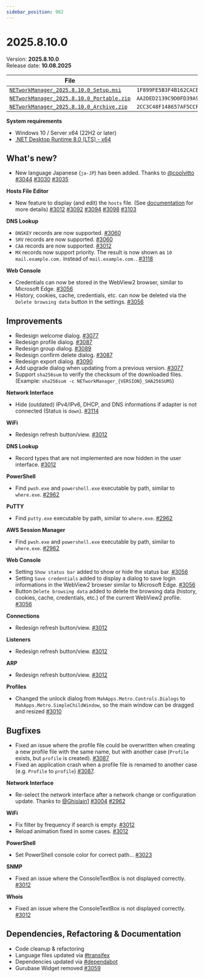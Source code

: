 ```yaml
---
sidebar_position: 982
---
```


# 2025.8.10.0

Version: **2025.8.10.0** <br />
Release date: **10.08.2025**

| File                                                                                                                                                              | `SHA256`                                                           |
| ----------------------------------------------------------------------------------------------------------------------------------------------------------------- | ------------------------------------------------------------------ |
| [`NETworkManager_2025.8.10.0_Setup.msi`](https://github.com/BornToBeRoot/NETworkManager/releases/download/2025.8.10.0/NETworkManager_2025.8.10.0_Setup.msi)       | `1F899FE5B3F4B162CACED4E933B3033734995D5CA6AD95F6BACE5BB5AB63A6AC` |
| [`NETworkManager_2025.8.10.0_Portable.zip`](https://github.com/BornToBeRoot/NETworkManager/releases/download/2025.8.10.0/NETworkManager_2025.8.10.0_Portable.zip) | `AA2DED2139C9D0FD39A9B20310FA1670549939FAA5E41818E6ADF6A941E98446` |
| [`NETworkManager_2025.8.10.0_Archive.zip`](https://github.com/BornToBeRoot/NETworkManager/releases/download/2025.8.10.0/NETworkManager_2025.8.10.0_Archive.zip)   | `2CC3C48F148657AF5CCF4E45587D50964B1E9EADFD8A771EC6FD12D168134504` |

**System requirements**

- Windows 10 / Server x64 (22H2 or later)
- [.NET Desktop Runtime 8.0 (LTS) - x64](https://dotnet.microsoft.com/en-us/download/dotnet/8.0/runtime)

## What's new?

- New language Japanese (`ja-JP`) has been added. Thanks to [@coolvitto](https://github.com/coolvitto) [#3044](https://github.com/BornToBeRoot/NETworkManager/pull/3044) [#3030](https://github.com/BornToBeRoot/NETworkManager/pull/3030) [#3035](https://github.com/BornToBeRoot/NETworkManager/pull/3035)

**Hosts File Editor**

- New feature to display (and edit) the `hosts` file. (See [documentation](https://borntoberoot.net/NETworkManager/docs/application/hosts-file-editor) for more details) [#3012](https://github.com/BornToBeRoot/NETworkManager/pull/3012) [#3092](https://github.com/BornToBeRoot/NETworkManager/pull/3092) [#3094](https://github.com/BornToBeRoot/NETworkManager/pull/3094) [#3098](https://github.com/BornToBeRoot/NETworkManager/pull/3098) [#3103](https://github.com/BornToBeRoot/NETworkManager/pull/3103)

**DNS Lookup**

- `DNSKEY` records are now supported. [#3060](https://github.com/BornToBeRoot/NETworkManager/pull/3060)
- `SRV` records are now supported. [#3060](https://github.com/BornToBeRoot/NETworkManager/pull/3060)
- `CAA` records are now supported. [#3012](https://github.com/BornToBeRoot/NETworkManager/pull/3012)
- `MX` records now support priority. The result is now shown as `10 mail.example.com.` instead of `mail.example.com.`. [#3118](https://github.com/BornToBeRoot/NETworkManager/pull/3118)

**Web Console**

- Credentials can now be stored in the WebView2 browser, similar to Microsoft Edge. [#3056](https://github.com/BornToBeRoot/NETworkManager/pull/3056)
- History, cookies, cache, credentials, etc. can now be deleted via the `Delete browsing data` button in the settings. [#3056](https://github.com/BornToBeRoot/NETworkManager/pull/3056)

## Improvements

- Redesign welcome dialog. [#3077](https://github.com/BornToBeRoot/NETworkManager/pull/3077)
- Redesign profile dialog. [#3087](https://github.com/BornToBeRoot/NETworkManager/pull/3087)
- Redesign group dialog. [#3089](https://github.com/BornToBeRoot/NETworkManager/pull/3089)
- Redesign confirm delete dialog. [#3087](https://github.com/BornToBeRoot/NETworkManager/pull/3087)
- Redesign export dialog. [#3090](https://github.com/BornToBeRoot/NETworkManager/pull/3090)
- Add upgrade dialog when updating from a previous version. [#3077](https://github.com/BornToBeRoot/NETworkManager/pull/3077)
- Support `sha256sum` to verify the checksum of the downloaded files. (Example: `sha256sum -c NETworkManager_{VERSION}_SHA256SUMS`)

**Network Interface**

- Hide (outdated) IPv4/IPv6, DHCP, and DNS informations if adapter is not connected (Status is `down`). [#3114](https://github.com/BornToBeRoot/NETworkManager/pull/3114)

**WiFi**

- Redesign refresh button/view. [#3012](https://github.com/BornToBeRoot/NETworkManager/pull/3012)

**DNS Lookup**

- Record types that are not implemented are now hidden in the user interface. [#3012](https://github.com/BornToBeRoot/NETworkManager/pull/3012)

**PowerShell**

- Find `pwsh.exe` and `powershell.exe` executable by path, similar to `where.exe`. [#2962](https://github.com/BornToBeRoot/NETworkManager/pull/2962)

**PuTTY**

- Find `putty.exe` executable by path, similar to `where.exe`. [#2962](https://github.com/BornToBeRoot/NETworkManager/pull/2962)

**AWS Session Manager**

- Find `pwsh.exe` and `powershell.exe` executable by path, similar to `where.exe`. [#2962](https://github.com/BornToBeRoot/NETworkManager/pull/2962)

**Web Console**

- Setting `Show status bar` added to show or hide the status bar. [#3056](https://github.com/BornToBeRoot/NETworkManager/pull/3056)
- Setting `Save credentials` added to display a dialog to save login informations in the WebView2 browser similar to Microsoft Edge. [#3056](https://github.com/BornToBeRoot/NETworkManager/pull/3056)
- Button `Delete browsing data` added to delete the browsing data (history, cookies, cache, credentials, etc.) of the current WebView2 profile. [#3056](https://github.com/BornToBeRoot/NETworkManager/pull/3056)

**Connections**

- Redesign refresh button/view. [#3012](https://github.com/BornToBeRoot/NETworkManager/pull/3012)

**Listeners**

- Redesign refresh button/view. [#3012](https://github.com/BornToBeRoot/NETworkManager/pull/3012)

**ARP**

- Redesign refresh button/view. [#3012](https://github.com/BornToBeRoot/NETworkManager/pull/3012)

**Profiles**

- Changed the unlock dialog from `MahApps.Metro.Controls.Dialogs` to `MahApps.Metro.SimpleChildWindow`, so the main window can be dragged and resized [#3010](https://github.com/BornToBeRoot/NETworkManager/pull/3010)

## Bugfixes

- Fixed an issue where the profile file could be overwritten when creating a new profile file with the same name, but with another case (`Profile` exists, but `profile` is created). [#3087](https://github.com/BornToBeRoot/NETworkManager/pull/3087)
- Fixed an application crash when a profile file is renamed to another case (e.g. `Profile` to `profile`) [#3087](https://github.com/BornToBeRoot/NETworkManager/pull/3087).

**Network Interface**

- Re-select the network interface after a network change or configuration update. Thanks to [@Ghislain1](https://github.com/Ghislain1) [#3004](https://github.com/BornToBeRoot/NETworkManager/pull/3004) [#2962](https://github.com/BornToBeRoot/NETworkManager/pull/2962)

**WiFi**

- Fix filter by frequency if search is empty. [#3012](https://github.com/BornToBeRoot/NETworkManager/pull/3012)
- Reload animation fixed in some cases. [#3012](https://github.com/BornToBeRoot/NETworkManager/pull/3012)

**PowerShell**

- Set PowerShell console color for correct path... [#3023](https://github.com/BornToBeRoot/NETworkManager/pull/3023)

**SNMP**

- Fixed an issue where the ConsoleTextBox is not displayed correctly. [#3012](https://github.com/BornToBeRoot/NETworkManager/pull/3012)

**Whois**

- Fixed an issue where the ConsoleTextBox is not displayed correctly. [#3012](https://github.com/BornToBeRoot/NETworkManager/pull/3012)

## Dependencies, Refactoring & Documentation

- Code cleanup & refactoring
- Language files updated via [#transifex](https://github.com/BornToBeRoot/NETworkManager/pulls?q=author%3Aapp%2Ftransifex-integration)
- Dependencies updated via [#dependabot](https://github.com/BornToBeRoot/NETworkManager/pulls?q=author%3Aapp%2Fdependabot)
- Gurubase Widget removed [#3059](https://github.com/BornToBeRoot/NETworkManager/pull/3059)
